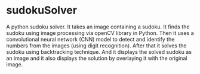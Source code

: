 # sudokuSolver
A python sudoku solver. It takes an image containing a sudoku. It finds the sudoku using image processing via openCV library in Python. Then it uses a convolutional neural network (CNN) model to detect and identify the numbers from the images (using digit recognition). After that it solves the sudoku using backtracking technique. And it displays the solved sudoku as an image and it also displays the solution by overlaying it with the original image.
